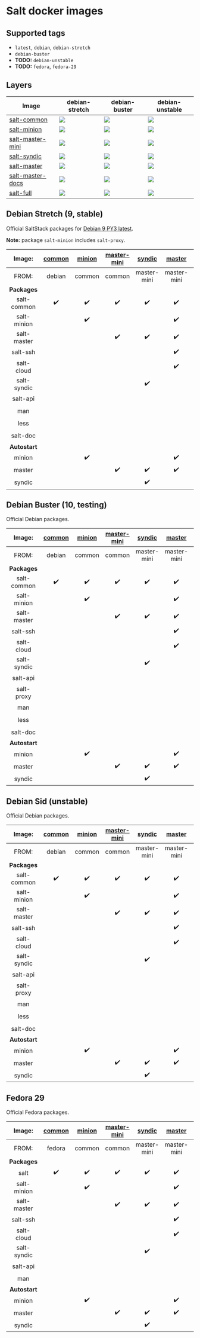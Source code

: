 # Salt docker images

## Supported tags

* `latest`, `debian`, `debian-stretch`
* `debian-buster`
* **TODO:** `debian-unstable`
* **TODO:** `fedora`, `fedora-29`

## Layers

| Image | debian-stretch | debian-buster | debian-unstable |
| --- | --- | --- | --- |
| [salt-common](https://cloud.docker.com/repository/docker/jarfil/salt-common) | [![](https://images.microbadger.com/badges/image/jarfil/salt-common:debian-stretch.svg)](http://microbadger.com/images/jarfil/salt-common:debian-stretch "Get your own image badge on microbadger.com") | [![](https://images.microbadger.com/badges/image/jarfil/salt-common:debian-buster.svg)](http://microbadger.com/images/jarfil/salt-common:debian-buster "Get your own image badge on microbadger.com") | [![](https://images.microbadger.com/badges/image/jarfil/salt-common:debian-unstable.svg)](http://microbadger.com/images/jarfil/salt-common:debian-unstable "Get your own image badge on microbadger.com") |
| [salt-minion](https://cloud.docker.com/repository/docker/jarfil/salt-minion) | [![](https://images.microbadger.com/badges/image/jarfil/salt-minion:debian-stretch.svg)](http://microbadger.com/images/jarfil/salt-minion:debian-stretch "Get your own image badge on microbadger.com") | [![](https://images.microbadger.com/badges/image/jarfil/salt-minion:debian-buster.svg)](http://microbadger.com/images/jarfil/salt-minion:debian-buster "Get your own image badge on microbadger.com") | [![](https://images.microbadger.com/badges/image/jarfil/salt-minion:debian-unstable.svg)](http://microbadger.com/images/jarfil/salt-minion:debian-unstable "Get your own image badge on microbadger.com") |
| [salt-master-mini](https://cloud.docker.com/repository/docker/jarfil/salt-master-mini) | [![](https://images.microbadger.com/badges/image/jarfil/salt-master-mini:debian-stretch.svg)](http://microbadger.com/images/jarfil/salt-master-mini:debian-stretch "Get your own image badge on microbadger.com") | [![](https://images.microbadger.com/badges/image/jarfil/salt-master-mini:debian-buster.svg)](http://microbadger.com/images/jarfil/salt-master-mini:debian-buster "Get your own image badge on microbadger.com") | [![](https://images.microbadger.com/badges/image/jarfil/salt-master-mini:debian-unstable.svg)](http://microbadger.com/images/jarfil/salt-master-mini:debian-unstable "Get your own image badge on microbadger.com") |
| [salt-syndic](https://cloud.docker.com/repository/docker/jarfil/salt-syndic) | [![](https://images.microbadger.com/badges/image/jarfil/salt-syndic:debian-stretch.svg)](http://microbadger.com/images/jarfil/salt-syndic:debian-stretch "Get your own image badge on microbadger.com") | [![](https://images.microbadger.com/badges/image/jarfil/salt-syndic:debian-buster.svg)](http://microbadger.com/images/jarfil/salt-syndic:debian-buster "Get your own image badge on microbadger.com") | [![](https://images.microbadger.com/badges/image/jarfil/salt-syndic:debian-unstable.svg)](http://microbadger.com/images/jarfil/salt-syndic:debian-unstable "Get your own image badge on microbadger.com") |
| [salt-master](https://cloud.docker.com/repository/docker/jarfil/salt-master) | [![](https://images.microbadger.com/badges/image/jarfil/salt-master:debian-stretch.svg)](http://microbadger.com/images/jarfil/salt-master:debian-stretch "Get your own image badge on microbadger.com") | [![](https://images.microbadger.com/badges/image/jarfil/salt-master:debian-buster.svg)](http://microbadger.com/images/jarfil/salt-master:debian-buster "Get your own image badge on microbadger.com") | [![](https://images.microbadger.com/badges/image/jarfil/salt-master:debian-unstable.svg)](http://microbadger.com/images/jarfil/salt-master:debian-unstable "Get your own image badge on microbadger.com") |
| [salt-master-docs](https://cloud.docker.com/repository/docker/jarfil/salt-master-docs) | [![](https://images.microbadger.com/badges/image/jarfil/salt-master-docs:debian-stretch.svg)](http://microbadger.com/images/jarfil/salt-master-docs:debian-stretch "Get your own image badge on microbadger.com") | [![](https://images.microbadger.com/badges/image/jarfil/salt-master-docs:debian-buster.svg)](http://microbadger.com/images/jarfil/salt-master-docs:debian-buster "Get your own image badge on microbadger.com") | [![](https://images.microbadger.com/badges/image/jarfil/salt-master-docs:debian-unstable.svg)](http://microbadger.com/images/jarfil/salt-master-docs:debian-unstable "Get your own image badge on microbadger.com") |
| [salt-full](https://cloud.docker.com/repository/docker/jarfil/salt-full) | [![](https://images.microbadger.com/badges/image/jarfil/salt-full:debian-stretch.svg)](http://microbadger.com/images/jarfil/salt-full:debian-stretch "Get your own image badge on microbadger.com") | [![](https://images.microbadger.com/badges/image/jarfil/salt-full:debian-buster.svg)](http://microbadger.com/images/jarfil/salt-full:debian-buster "Get your own image badge on microbadger.com") | [![](https://images.microbadger.com/badges/image/jarfil/salt-full:debian-unstable.svg)](http://microbadger.com/images/jarfil/salt-full:debian-unstable "Get your own image badge on microbadger.com") |

## Debian Stretch (9, stable)

Official SaltStack packages for [Debian 9 PY3 latest](https://repo.saltstack.com/#debian).

**Note:** package `salt-minion` includes `salt-proxy`.

| Image: | [common](https://cloud.docker.com/repository/docker/jarfil/salt-common) | [minion](https://cloud.docker.com/repository/docker/jarfil/salt-minion) | [master-mini](https://cloud.docker.com/repository/docker/jarfil/salt-master-mini) | [syndic](https://cloud.docker.com/repository/docker/jarfil/salt-syndic) | [master](https://cloud.docker.com/repository/docker/jarfil/salt-master) | [master-docs](https://cloud.docker.com/repository/docker/jarfil/salt-master-docs) | [full](https://cloud.docker.com/repository/docker/jarfil/salt-full) |
| :---: | :---: | :---: | :---: | :---: | :---: | :---: | :---: |
| FROM: | debian | common | common | master-mini | master-mini | master | master-docs |
| **Packages** |
| salt-common | ✔️ | ✔️ | ✔️ | ✔️ | ✔️ | ✔️ | ✔️ |
| salt-minion |  | ✔️ |  |  | ✔️ | ✔️ | ✔️ |
| salt-master |  |  | ✔️ | ✔️ | ✔️ | ✔️ | ✔️ |
| salt-ssh |  |  |  |  | ✔️ | ✔️ | ✔️ |
| salt-cloud |  |  |  |  | ✔️ | ✔️ | ✔️ |
| salt-syndic |  |  |  | ✔️ |  |  | ✔️ |
| salt-api |  |  |  |  |  |  | ✔️ |
| man |  |  |  |  |  | ✔️ | ✔️ |
| less |  |  |  |  |  | ✔️ | ✔️ |
| salt-doc |  |  |  |  |  | ✔️ | ✔️ |
| **Autostart** |
| minion |  | ✔️ |  |  | ✔️ | ✔️ |  |
| master |  |  | ✔️ | ✔️ | ✔️ | ✔️ | ✔️ |
| syndic |  |  |  | ✔️ |  |  |  |  |

## Debian Buster (10, testing)

Official Debian packages.

| Image: | [common](https://cloud.docker.com/repository/docker/jarfil/salt-common) | [minion](https://cloud.docker.com/repository/docker/jarfil/salt-minion) | [master-mini](https://cloud.docker.com/repository/docker/jarfil/salt-master-mini) | [syndic](https://cloud.docker.com/repository/docker/jarfil/salt-syndic) | [master](https://cloud.docker.com/repository/docker/jarfil/salt-master) | [master-docs](https://cloud.docker.com/repository/docker/jarfil/salt-master-docs) | [full](https://cloud.docker.com/repository/docker/jarfil/salt-full) |
| :---: | :---: | :---: | :---: | :---: | :---: | :---: | :---: |
| FROM: | debian | common | common | master-mini | master-mini | master | master-docs |
| **Packages** |
| salt-common | ✔️ | ✔️ | ✔️ | ✔️ | ✔️ | ✔️ | ✔️ |
| salt-minion |  | ✔️ |  |  | ✔️ | ✔️ | ✔️ |
| salt-master |  |  | ✔️ | ✔️ | ✔️ | ✔️ | ✔️ |
| salt-ssh |  |  |  |  | ✔️ | ✔️ | ✔️ |
| salt-cloud |  |  |  |  | ✔️ | ✔️ | ✔️ |
| salt-syndic |  |  |  | ✔️ |  |  | ✔️ |
| salt-api |  |  |  |  |  |  | ✔️ |
| salt-proxy |  |  |  |  |  |  | ✔️ |
| man |  |  |  |  |  | ✔️ | ✔️ |
| less |  |  |  |  |  | ✔️ | ✔️ |
| salt-doc |  |  |  |  |  | ✔️ | ✔️ |
| **Autostart** |
| minion |  | ✔️ |  |  | ✔️ | ✔️ |  |
| master |  |  | ✔️ | ✔️ | ✔️ | ✔️ | ✔️ |
| syndic |  |  |  | ✔️ |  |  |  |  |

## Debian Sid (unstable)

Official Debian packages.

| Image: | [common](https://cloud.docker.com/repository/docker/jarfil/salt-common) | [minion](https://cloud.docker.com/repository/docker/jarfil/salt-minion) | [master-mini](https://cloud.docker.com/repository/docker/jarfil/salt-master-mini) | [syndic](https://cloud.docker.com/repository/docker/jarfil/salt-syndic) | [master](https://cloud.docker.com/repository/docker/jarfil/salt-master) | [master-docs](https://cloud.docker.com/repository/docker/jarfil/salt-master-docs) | [full](https://cloud.docker.com/repository/docker/jarfil/salt-full) |
| :---: | :---: | :---: | :---: | :---: | :---: | :---: | :---: |
| FROM: | debian | common | common | master-mini | master-mini | master | master-docs |
| **Packages** |
| salt-common | ✔️ | ✔️ | ✔️ | ✔️ | ✔️ | ✔️ | ✔️ |
| salt-minion |  | ✔️ |  |  | ✔️ | ✔️ | ✔️ |
| salt-master |  |  | ✔️ | ✔️ | ✔️ | ✔️ | ✔️ |
| salt-ssh |  |  |  |  | ✔️ | ✔️ | ✔️ |
| salt-cloud |  |  |  |  | ✔️ | ✔️ | ✔️ |
| salt-syndic |  |  |  | ✔️ |  |  | ✔️ |
| salt-api |  |  |  |  |  |  | ✔️ |
| salt-proxy |  |  |  |  |  |  | ✔️ |
| man |  |  |  |  |  | ✔️ | ✔️ |
| less |  |  |  |  |  | ✔️ | ✔️ |
| salt-doc |  |  |  |  |  | ✔️ | ✔️ |
| **Autostart** |
| minion |  | ✔️ |  |  | ✔️ | ✔️ |  |
| master |  |  | ✔️ | ✔️ | ✔️ | ✔️ | ✔️ |
| syndic |  |  |  | ✔️ |  |  |  |  |

## Fedora 29

Official Fedora packages.

| Image: | [common](https://cloud.docker.com/repository/docker/jarfil/salt-common) | [minion](https://cloud.docker.com/repository/docker/jarfil/salt-minion) | [master-mini](https://cloud.docker.com/repository/docker/jarfil/salt-master-mini) | [syndic](https://cloud.docker.com/repository/docker/jarfil/salt-syndic) | [master](https://cloud.docker.com/repository/docker/jarfil/salt-master) | [master-docs](https://cloud.docker.com/repository/docker/jarfil/salt-master-docs) | [full](https://cloud.docker.com/repository/docker/jarfil/salt-full) |
| :---: | :---: | :---: | :---: | :---: | :---: | :---: | :---: |
| FROM: | fedora | common | common | master-mini | master-mini | master | master-docs |
| **Packages** |   |   |   |   |   |   |   |
| salt         | ✔️ | ✔️ | ✔️ | ✔️ | ✔️ | ✔️ | ✔️ |
| salt-minion  |   | ✔️ |   |   | ✔️ | ✔️ | ✔️ |
| salt-master  |   |   | ✔️ | ✔️ | ✔️ | ✔️ | ✔️ |
| salt-ssh     |   |   |   |   | ✔️ | ✔️ | ✔️ |
| salt-cloud   |   |   |   |   | ✔️ | ✔️ | ✔️ |
| salt-syndic  |   |   |   | ✔️ |   |   | ✔️ |
| salt-api     |   |   |   |   |   |   | ✔️ |
| man          |   |   |   |   |   | ✔️ | ✔️ |
| **Autostart** |   |   |   |   |   |   |   |
| minion |   | ✔️ |   |   | ✔️ | ✔️ |   |
| master |   |   | ✔️ | ✔️ | ✔️ | ✔️ | ✔️ |
| syndic |   |   |   | ✔️ |   |   |   |
